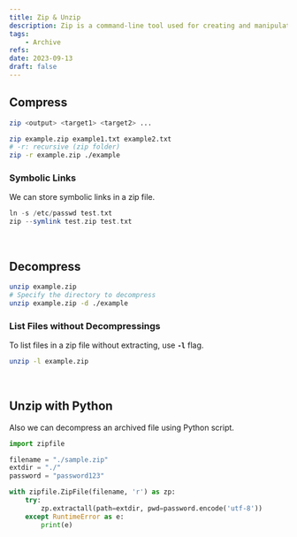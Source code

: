 ```yaml
---
title: Zip & Unzip
description: Zip is a command-line tool used for creating and manipulating compressed archive files in Unix, Linux, and other Unix-like operating systems.
tags: 
    - Archive
refs:
date: 2023-09-13
draft: false
---
```


## Compress

```sh
zip <output> <target1> <target2> ...

zip example.zip example1.txt example2.txt
# -r: recursive (zip folder)
zip -r example.zip ./example
```

### Symbolic Links

We can store symbolic links in a zip file.

```php
ln -s /etc/passwd test.txt
zip --symlink test.zip test.txt
```

<br />

## Decompress

```sh
unzip example.zip
# Specify the directory to decompress
unzip example.zip -d ./example
```

### List Files without Decompressings

To list files in a zip file without extracting, use **`-l`** flag.

```bash
unzip -l example.zip
```

<br />

## Unzip with Python

Also we can decompress an archived file using Python script.

```py
import zipfile

filename = "./sample.zip"
extdir = "./"
password = "password123"

with zipfile.ZipFile(filename, 'r') as zp:
    try:
        zp.extractall(path=extdir, pwd=password.encode('utf-8'))
    except RuntimeError as e:
        print(e)
```
